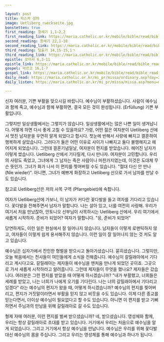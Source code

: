 ```yaml
---

layout: post
title: 파스카 성야
image: Uetliberg_rueckseite.jpg
bonstetten: true
first_reading: 창세기 1,1―2,2
first_reading_link: https://maria.catholic.or.kr/mobile/bible/read/bible_read.asp?m=1&n=101&p=1
second_reading: 창세기 22,1-18
second_reading_link: https://maria.catholic.or.kr/mobile/bible/read/bible_read.asp?m=1&n=101&p=22
third_reading: 탈출기 14,15-15,1ㄱ
third_reading_link: https://maria.catholic.or.kr/mobile/bible/read/bible_read.asp?m=1&n=102&p=14
epistle: 로마서 6,3-11
epistle_link: https://maria.catholic.or.kr/mobile/bible/read/bible_read.asp?m=2&n=152&p=6
gospel: 마르코 16,1-7
gospel_link: https://maria.catholic.or.kr/mobile/bible/read/bible_read.asp?m=2&n=148&p=16
daily_read: https://maria.catholic.or.kr/mi_pr/missa/ordinary.asp?day=20210403&missaid=12579#missa_02
daily_listen: https://maria.catholic.or.kr/mi_pr/missa/missa.asp?menu=missa&missaid=12579&gomonth=2021-04-03&missatype=DA

---
```


신자 여러분, 기쁜 부활을 맞으시길 바랍니다. 예수님이 부활하셨습니다. 
사람이 예수님과 함께 죽고, 예수님과 함께 부활하면, 결국 모든 것이 완성됩니다. (Erfüllung) 
기쁜 부활입니다.

그렇지만 일상생활에서는 그렇지가 않습니다. 일상생활에서는 많은 나쁜 일이 생겨납니다. 어떻게 하면 다시 좋게 고칠 수 있을까요? 가령, 어떤 젊은 여자분이 Uetliberg 산에서 멋진 남자분을 우연히 알게 되었다고 합시다. 첫눈에 반해서 사랑에 빠지고 결혼하여 행복하게 살았습니다. 그러다가 둘은 어떤 이유로 사이가 나빠지고 둘다 불행해지고 헤어지게 되었습니다. 그런데 결혼기념일날, 여자분이 편지를 받았습니다. 헤어진 남자가 이렇게 썼습니다. Uetliberg 산에서 기다릴게, 다시 만나자.
여자분이 고민합니다. 우리의 사랑도 죽었고, 그녀에게 그 남자는 죽은 사람이나 마찬가지였는데, 이것은 도대체 무슨 뜻인가.
그녀가 화가 나서 이 편지를 찢어버릴 수도 있습니다. "절대 다신 안 만나 (Nie wieder)".
아니면, 그녀가 예쁘게 화장하고 Uetliberg 산으로 가서 남자를 만날 수도 있습니다.

참고로 Uetliberg산은 저의 사목 구역 (Pfarrgebiet)에 속합니다.
 
여자가 Uetliberg산에 가보니, 이 남자가 커다란 꽃다발을 들고 여자를 기다리고 있습니다. 꽃다발을 전해주면서 남자가 말합니다. 
나는 살아 있고, 너를 여전히 사랑해. 우리가 여기서 처음 만났잖아, 안토니오 신부님이 사목하시는 Uetliberg 산에서. 우리 여기에서 새롭게 시작하자. 준비가 되었어?
여자가 말합니다. "응, 준비가 되었어"

당연하게도, 이런 일은 현실에서 잘 일어나지 않습니다. 남자들이 이렇게 로맨틱하지 않고, 여자들이 이렇게 쉽게 용서해주지 않습니다. 이런 일이 잘 일어나지 않는 것 저도 알고 있습니다.

예수님은 십자가에서 잔인한 형벌을 받으시고 돌아가셨습니다. 묻히셨습니다. 그렇지만, 오늘 복음에서는 천사들이 여인들에게 소식을 전해줍니다. 예수님이 갈릴래아에서 기다리고 계시다고요. 갈릴래아는 제자들이 예수님을 맨처음 만나게 되었던 곳이죠. 그곳으로 가서 새롭게 시작하라고 알려줍니다. 그런데 제자들이 무엇을 했나요? 제자들은 갔습니다. 여러분은 그런 편지를 받았을 때 어떻게 하시겠습니까? "내가 부활했고, 너희들은 세례를 받았고, 나는 너희가 나에게 오기를 기다린다. 나는 너의 갈릴래아에서 기다리고 있겠다" 라는 예수님의 편지가 왔을 때, 어떻게 하시겠습니까? 예수님의 편지를 찢어버리고, 편지가 거짓말이라면서 부활을 믿지 않고 비웃을 수도 있습니다. 이제 다른 종교를 믿는다면서, 더이상 예수님이 필요없다고 할 수도 있습니다. 아니면 이 편지를 받고 기뻐하면서 주님과의 만남을 위해 갈릴래아로 갈 수도 있습니다. 

형제 자매 여러분, 이런 편지를 벌써 받으셨습니까? 네, 받으셨습니다. 영성체와 함께, 우리는 항상 갈릴래아로 초대를 받고 있습니다. 거기에서 우리는 처음으로 예수님을 알게 되었습니다. 그리고 거기에서 항상 예수님을 만납니다. 예수님은 우리를 위해 꽃다발 대신 예수님의 몸을 주십니다. 그리고 우리는 영성체를 통해 예수님과 하나가 됩니다. 
 

